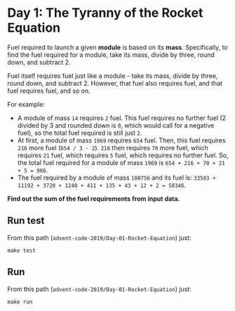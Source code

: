 # Day 1: The Tyranny of the Rocket Equation

Fuel required to launch a given **module** is based on its **mass**. Specifically, to find the fuel required for a 
module, take its mass, divide by three, round down, and subtract 2.

Fuel itself requires fuel just like a module - take its mass, divide by three, round down, and subtract 2. However, that fuel also requires fuel, and that fuel requires fuel, and so on.

For example:
* A module of mass `14` requires `2` fuel. This fuel requires no further fuel (2 divided by 3 and rounded down is `0`, 
which would call for a negative fuel), so the total fuel required is still just `2`.
* At first, a module of mass `1969` requires `654` fuel. Then, this fuel requires `216` more fuel (`654 / 3 - 2`). `216` 
then requires `70` more fuel, which requires `21` fuel, which requires `5` fuel, which requires no further fuel. 
So, the total fuel required for a module of mass `1969` is `654 + 216 + 70 + 21 + 5 = 966`.
* The fuel required by a module of mass `100756` and its fuel is: 
`33583 + 11192 + 3728 + 1240 + 411 + 135 + 43 + 12 + 2 = 50346`.

**Find out the sum of the fuel requirements from input data.**

## Run test

From this path (`advent-code-2019/Day-01-Rocket-Equation`) just:

`make test`

## Run

From this path (`advent-code-2019/Day-01-Rocket-Equation`) just:

`make run`